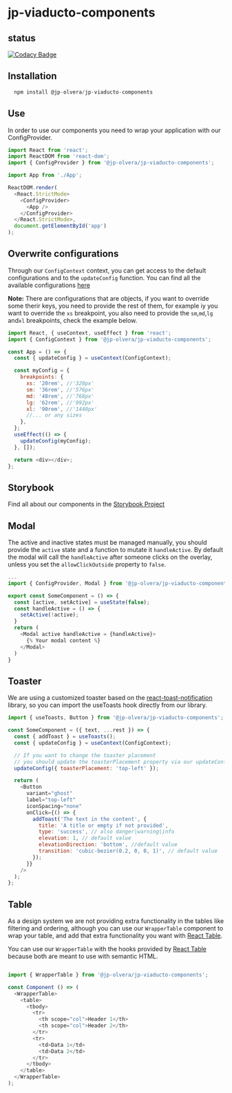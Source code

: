 # jp-viaducto-components

## status

[![Codacy Badge](https://app.codacy.com/project/badge/Grade/3d5e6929fd254dbab5d0b5e710333158)](https://www.codacy.com/gh/jp-olvera/jp-viaducto-components/dashboard?utm_source=github.com&utm_medium=referral&utm_content=jp-olvera/jp-viaducto-components&utm_campaign=Badge_Grade)

## Installation

```js
  npm install @jp-olvera/jp-viaducto-components
```

## Use

In order to use our components you need to wrap your application with our ConfigProvider.

```js
import React from 'react';
import ReactDOM from 'react-dom';
import { ConfigProvider } from '@jp-olvera/jp-viaducto-components';

import App from './App';

ReactDOM.render(
  <React.StrictMode>
    <ConfigProvider>
      <App />
    </ConfigProvider>
  </React.StrictMode>,
  document.getElementById('app')
);
```

## Overwrite configurations

Through our `ConfigContext` context, you can get access to the default configurations and to the `updateConfig` function.
You can find all the available configurations [here](https://github.com/jp-olvera/jp-viaducto-components/blob/staging/src/utils/config.ts)

**Note:** There are configurations that are objects, if you want to override some therir keys, you need to provide the rest of them,
for example iy you want to override the `xs` breakpoint, you also need to provide the `sm`,`md`,`lg` and`xl` breakpoints, check the example below.

```js
import React, { useContext, useEffect } from 'react';
import { ConfigContext } from '@jp-olvera/jp-viaducto-components';

const App = () => {
  const { updateConfig } = useContext(ConfigContext);

  const myConfig = {
    breakpoints: {
      xs: '20rem', //'320px'
      sm: '36rem', //'576px'
      md: '48rem', //'768px'
      lg: '62rem', //'992px'
      xl: '90rem', //'1440px'
      //... or any sizes
    },
  };
  useEffect(() => {
    updateConfig(myConfig);
  }, []);

  return <div></div>;
};
```

## Storybook

Find all about our components in the [Storybook Project ](https://jp-olvera.github.io/jp-viaducto-components/?path=/story/andamio-cells-anchor--default)

## Modal

The active and inactive states must be managed manually, you should provide the `active` state and a function to mutate it `handleActive`. By default the modal will call the `handleActive` after someone clicks on the overlay, unless you set the `allowClickOutside` property to `false`.

```js
...
import { ConfigProvider, Modal } from '@jp-olvera/jp-viaducto-components';

export const SomeComponent = () => {
  const [active, setActive] = useState(false);
  const handleActive = () => {
    setActive(!active);
  }
  return (
    <Modal active handleActive = {handleActive}>
      {% Your modal content %}
    </Modal>
  )
}
```

## Toaster

We are using a customized toaster based on the [react-toast-notification](https://www.npmjs.com/package/react-toast-notifications) library, so you can import the useToasts hook directly from our library.

```js
import { useToasts, Button } from '@jp-olvera/jp-viaducto-components';

const SomeComponent = ({ text, ...rest }) => {
  const { addToast } = useToasts();
  const { updateConfig } = useContext(ConfigContext);

  // If you want to change the toaster placement
  // you should update the toasterPlacement property via our updateConfig function
  updateConfig({ toasterPlacement: 'top-left' });

  return (
    <Button
      variant="ghost"
      label="top-left"
      iconSpacing="none"
      onClick={() => {
        addToast('The text in the content', {
          title: 'A title or empty if not provided',
          type: 'success', // also danger|warning|info
          elevation: 1, // default value
          elevationDirection: 'bottom', //default value
          transition: 'cubic-bezier(0.2, 0, 0, 1)', // default value
        });
      }}
    />
  );
};
```

## Table

As a design system we are not providing extra functionality in the tables like filtering and ordering, although you can use our `WrapperTable` component to wrap your table, and add that extra functionality you want with [React Table](https://react-table.tanstack.com/).

You can use our `WrapperTable` with the hooks provided by [React Table](https://react-table.tanstack.com/) because both are meant to use with semantic HTML.

```js

import { WrapperTable } from '@jp-olvera/jp-viaducto-components';

const Component () => (
  <WrapperTable>
    <table>
      <tbody>
        <tr>
          <th scope="col">Header 1</th>
          <th scope="col">Header 2</th>
        </tr>
        <tr>
          <td>Data 1</td>
          <td>Data 2</td>
        </tr>
      </tbody>
    </table>
  </WrapperTable>
);

```
